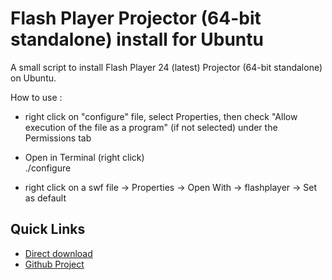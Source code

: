 # Flash Player Projector (64-bit standalone) install for Ubuntu

A small script to install Flash Player 24 (latest) Projector (64-bit standalone) on Ubuntu.

How to use :
* right click on "configure" file, select Properties, then check "Allow execution of the file as a program" (if not selected) under the Permissions tab

* Open in Terminal (right click)  
./configure

* right click on a swf file -> Properties -> Open With -> flashplayer -> Set as default

## Quick Links

* [Direct download](http://pol2095.free.fr/fp_sa_install_Ubuntu_x86_64.tar)
* [Github Project](https://github.com/pol2095/Flash-Player-Projector-64-bit-standalone-install-for-Ubuntu)